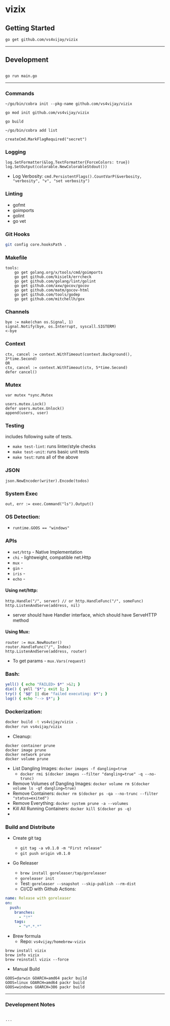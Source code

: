 # vizix

## Getting Started

```console
go get github.com/vs4vijay/vizix
```

---

## Development

```console

go run main.go

```

---

### Commands
```
~/go/bin/cobra init --pkg-name github.com/vs4vijay/vizix

go mod init github.com/vs4vijay/vizix

go build

~/go/bin/cobra add list

createCmd.MarkFlagRequired("secret")
```

### Logging
```
log.SetFormatter(&log.TextFormatter{ForceColors: true})
log.SetOutput(colorable.NewColorableStdout())
```
- Log Verbosity: `cmd.PersistentFlags().CountVarP(&verbosity, "verbosity", "v", "set verbosity")`


### Linting

- gofmt
- goimports
- golint
- go vet


### Git Hooks
```bash
git config core.hooksPath .
```

### Makefile
```
tools:
	go get golang.org/x/tools/cmd/goimports
	go get github.com/kisielk/errcheck
	go get github.com/golang/lint/golint
	go get github.com/axw/gocov/gocov
	go get github.com/matm/gocov-html
	go get github.com/tools/godep
	go get github.com/mitchellh/gox
```

### Channels
```golang
bye := make(chan os.Signal, 1)
signal.Notify(bye, os.Interrupt, syscall.SIGTERM)
<-bye
```

### Context
```golang
ctx, cancel := context.WithTimeout(context.Background(), 3*time.Second)
OR
ctx, cancel := context.WithTimeout(ctx, 5*time.Second)
defer cancel()
```

### Mutex
```golang
var mutex *sync.Mutex

users.mutex.Lock()
defer users.mutex.Unlock()
append(users, user)
```

### Testing
includes following suite of tests.
- `make test-lint`: runs linter/style checks
- `make test-unit`: runs basic unit tests
- `make test`: runs all of the above

### JSON
```golang
json.NewEncoder(writer).Encode(todos)
```

### System Exec
```golang
out, err := exec.Command("ls").Output()
```

### OS Detection:

- `runtime.GOOS == "windows"`


### APIs

- `net/http` - Native Implementation
- `chi` - lightweight, compatible net.Http
- `mux` - 
- `gin` - 
- `iris` -
- `echo` - 


#### Using net/http:

```golang
http.Handle("/", server) // or http.HandleFunc("/", someFunc)
http.ListenAndServe(address, nil)
```
- server should have Handler interface, which should have ServeHTTP method

#### Using Mux: 

```golang
router := mux.NewRouter()
router.HandleFunc("/", Index)
http.ListenAndServe(address, router)
```
- To get params - `mux.Vars(request)`

### Bash:
```bash
yell() { echo "FAILED> $*" >&2; }
die() { yell "$*"; exit 1; }
try() { "$@" || die "failed executing: $*"; }
log() { echo "--> $*"; }
```

### Dockerization:

```bash
docker build -t vs4vijay/vizix .
docker run vs4vijay/vizix
```

- Cleanup:
```console
docker container prune
docker image prune
docker network prune
docker volume prune
```

- List Dangling Images: `docker images -f dangling=true`
  - `docker rmi $(docker images --filter "dangling=true" -q --no-trunc)`
- Remove Volumes of Dangling Images: `docker volume rm $(docker volume ls -qf dangling=true)`
- Remove Containers: `docker rm $(docker ps -qa --no-trunc --filter "status=exited")`
- Remove Everything: `docker system prune -a --volumes`
- Kill All Running Containers: `docker kill $(docker ps -q)`
- 


### Build and Distribute

- Create git tag
  - `git tag -a v0.1.0 -m "First release"`
  - `git push origin v0.1.0`
  
- Go Releaser
  - `brew install goreleaser/tap/goreleaser`
  - `goreleaser init`
  - Test: `goreleaser --snapshot --skip-publish --rm-dist`
  - CI/CD with Github Actions:
```yaml
name: Release with goreleaser
on:
  push:
    branches:
      - "!*"
    tags:
      - "v*.*.*"
```

- Brew formula
  - Repo: `vs4vijay/homebrew-vizix`
```shell script
brew install vizix
brew info vizix
brew reinstall vizix --force
```

- Manual Build
```shell script
GOOS=darwin GOARCH=amd64 packr build
GOOS=linux GOARCH=amd64 packr build
GOOS=windows GOARCH=386 packr build
```




---

### Development Notes

```

...

```